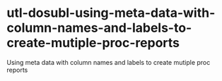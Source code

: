 # utl-dosubl-using-meta-data-with-column-names-and-labels-to-create-mutiple-proc-reports
Using meta data with column names and labels to create mutiple proc reports
